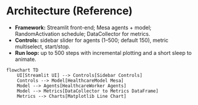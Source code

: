 # Architecture (Reference)

- **Framework:** Streamlit front-end; Mesa agents + model; RandomActivation schedule; DataCollector for metrics.
- **Controls:** sidebar slider for agents (1–500; default 150), metric multiselect, start/stop.
- **Run loop:** up to 500 steps with incremental plotting and a short sleep to animate.

```mermaid
flowchart TD
    UI[Streamlit UI] --> Controls[Sidebar Controls]
    Controls --> Model[HealthcareModel Mesa]
    Model --> Agents[HealthcareWorker Agents]
    Model --> Metrics[DataCollector to Metrics DataFrame]
    Metrics --> Charts[Matplotlib Line Chart]
```
